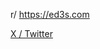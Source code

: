 r/ <a href="https://ed3s.com" target="_blank">https://ed3s.com</a>

<a href="https://x.com/ed3scom" target="_blank">X / Twitter </a>
